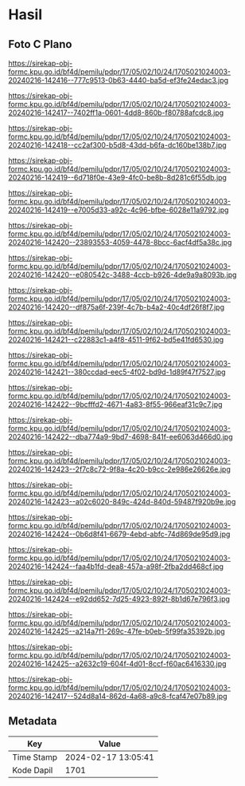 # Hasil

## Foto C Plano

https://sirekap-obj-formc.kpu.go.id/bf4d/pemilu/pdpr/17/05/02/10/24/1705021024003-20240216-142416--777c9513-0b63-4440-ba5d-ef3fe24edac3.jpg

https://sirekap-obj-formc.kpu.go.id/bf4d/pemilu/pdpr/17/05/02/10/24/1705021024003-20240216-142417--7402ff1a-0601-4dd8-860b-f80788afcdc8.jpg

https://sirekap-obj-formc.kpu.go.id/bf4d/pemilu/pdpr/17/05/02/10/24/1705021024003-20240216-142418--cc2af300-b5d8-43dd-b6fa-dc160be138b7.jpg

https://sirekap-obj-formc.kpu.go.id/bf4d/pemilu/pdpr/17/05/02/10/24/1705021024003-20240216-142419--6d718f0e-43e9-4fc0-be8b-8d281c6f55db.jpg

https://sirekap-obj-formc.kpu.go.id/bf4d/pemilu/pdpr/17/05/02/10/24/1705021024003-20240216-142419--e7005d33-a92c-4c96-bfbe-6028e11a9792.jpg

https://sirekap-obj-formc.kpu.go.id/bf4d/pemilu/pdpr/17/05/02/10/24/1705021024003-20240216-142420--23893553-4059-4478-8bcc-6acf4df5a38c.jpg

https://sirekap-obj-formc.kpu.go.id/bf4d/pemilu/pdpr/17/05/02/10/24/1705021024003-20240216-142420--e080542c-3488-4ccb-b926-4de9a9a8093b.jpg

https://sirekap-obj-formc.kpu.go.id/bf4d/pemilu/pdpr/17/05/02/10/24/1705021024003-20240216-142420--df875a6f-239f-4c7b-b4a2-40c4df26f8f7.jpg

https://sirekap-obj-formc.kpu.go.id/bf4d/pemilu/pdpr/17/05/02/10/24/1705021024003-20240216-142421--c22883c1-a4f8-4511-9f62-bd5e41fd6530.jpg

https://sirekap-obj-formc.kpu.go.id/bf4d/pemilu/pdpr/17/05/02/10/24/1705021024003-20240216-142421--380ccdad-eec5-4f02-bd9d-1d89f47f7527.jpg

https://sirekap-obj-formc.kpu.go.id/bf4d/pemilu/pdpr/17/05/02/10/24/1705021024003-20240216-142422--9bcfffd2-4671-4a83-8f55-966eaf31c9c7.jpg

https://sirekap-obj-formc.kpu.go.id/bf4d/pemilu/pdpr/17/05/02/10/24/1705021024003-20240216-142422--dba774a9-9bd7-4698-841f-ee6063d466d0.jpg

https://sirekap-obj-formc.kpu.go.id/bf4d/pemilu/pdpr/17/05/02/10/24/1705021024003-20240216-142423--2f7c8c72-9f8a-4c20-b9cc-2e986e26626e.jpg

https://sirekap-obj-formc.kpu.go.id/bf4d/pemilu/pdpr/17/05/02/10/24/1705021024003-20240216-142423--a02c6020-849c-424d-840d-59487f920b9e.jpg

https://sirekap-obj-formc.kpu.go.id/bf4d/pemilu/pdpr/17/05/02/10/24/1705021024003-20240216-142424--0b6d8f41-6679-4ebd-abfc-74d869de95d9.jpg

https://sirekap-obj-formc.kpu.go.id/bf4d/pemilu/pdpr/17/05/02/10/24/1705021024003-20240216-142424--faa4b1fd-dea8-457a-a98f-2fba2dd468cf.jpg

https://sirekap-obj-formc.kpu.go.id/bf4d/pemilu/pdpr/17/05/02/10/24/1705021024003-20240216-142424--e92dd652-7d25-4923-892f-8b1d67e796f3.jpg

https://sirekap-obj-formc.kpu.go.id/bf4d/pemilu/pdpr/17/05/02/10/24/1705021024003-20240216-142425--a214a7f1-269c-47fe-b0eb-5f99fa35392b.jpg

https://sirekap-obj-formc.kpu.go.id/bf4d/pemilu/pdpr/17/05/02/10/24/1705021024003-20240216-142425--a2632c19-604f-4d01-8ccf-f60ac6416330.jpg

https://sirekap-obj-formc.kpu.go.id/bf4d/pemilu/pdpr/17/05/02/10/24/1705021024003-20240216-142417--524d8a14-862d-4a68-a9c8-fcaf47e07b89.jpg


## Metadata

| Key        | Value               |
| ---------- | ------------------- |
| Time Stamp | 2024-02-17 13:05:41 |
| Kode Dapil | 1701                |



